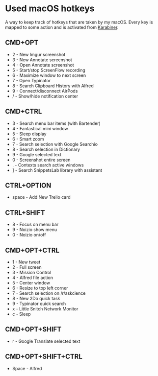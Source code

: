 # Used macOS hotkeys

A way to keep track of hotkeys that are taken by my macOS. Every key is mapped to some action and is activated from [Karabiner](../macOS/apps/karabiner/karabiner.md).

## CMD+OPT

- 2 - New Imgur screenshot
- 3 - New Annotate screenshot
- 4 - Open Annotate screenshot
- 5 - Start/stop ScreenFlow recording
- 6 - Maximize window to next screen
- 7 - Open Typinator
- 8 - Search Clipboard History with Alfred
- 9 - Connect/disconnect AirPods
- / - Show/hide notification center

## CMD+CTRL

- 3 - Search menu bar items (with Bartender)
- 4 - Fantastical mini window
- 5 - Sleep display
- 6 - Smart zoom
- 7 - Search selection with Google Searchio
- 8 - Search selection in Dictionary
- 9 - Google selected text
- 0 - Screenshot entire screen
- . - Contexts search active windows
- ] - Search SnippetsLab library with assistant

## CTRL+OPTION

- space - Add New Trello card

## CTRL+SHIFT

- 8 - Focus on menu bar
- 9 - Noizio show menu
- 0 - Noizio on/off

## CMD+OPT+CTRL

- 1 - New tweet
- 2 - Full screen
- 3 - Mission Control
- 4 - Alfred file action
- 5 - Center window
- 6 - Resize to top left corner
- 7 - Search selection on /r/askcience
- 8 - New 2Do quick task
- 9 - Typinator quick search
- x - Little Snitch Network Monitor
- c - Sleep

## CMD+OPT+SHIFT

- r - Google Translate selected text

## CMD+OPT+SHIFT+CTRL

- Space - Alfred
